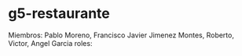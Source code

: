 # g5-restaurante
Miembros: Pablo Moreno, Francisco Javier Jimenez Montes, Roberto, Victor, Angel Garcia
roles:
